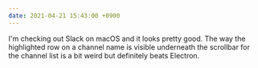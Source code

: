 ```yaml
---
date: 2021-04-21 15:43:00 +0900
---
```


I'm checking out Slack on macOS and it looks pretty good. The way the highlighted row on a channel name is visible underneath the scrollbar for the channel list is a bit weird but definitely beats Electron.
